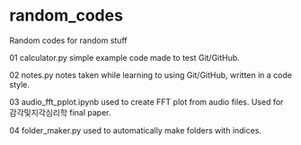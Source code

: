 # random_codes
Random codes for random stuff

01 calculator.py
simple example code made to test Git/GitHub.

02 notes.py
notes taken while learning to using Git/GitHub, written in a code style.

03 audio_fft_pplot.ipynb
used to create FFT plot from audio files. Used for 감각및지각심리학 final paper.

04 folder_maker.py
used to automatically make folders with indices.
